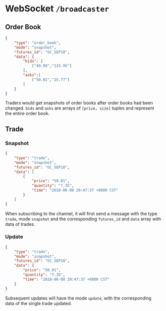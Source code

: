 # WebSocket `/broadcaster`

## Order Book

```json
{
    "type": "order_book",
    "mode": "snapshot",
    "futures_id": "GC_SEP18",
    "data": {
        "bids": [
            ["49.99","133.95"]
        ],
        "asks":[
            ["50.01","25.77"]
        ]
    }
}
```

Traders would get snapshots of order books after order books had been changed. `bids` and `asks` are arrays of `[price, size]` tuples and represent the entire order book.

## Trade

### Snapshot

```json
{
    "type": "trade",
    "mode": "snapshot",
    "futures_id": "GC_SEP18",
    "data": [
        {
            "price": "50.01",
            "quantity": "7.35",
            "time": "2018-06-08 20:47:37 +0800 CST"
        }
    ]
}
```

When subscribing to the channel, it will first send a message with the type `trade`, mode `snapshot` and the corresponding `futures_id` and `data` array with data of trades.

### Update

```json
{
    "type": "trade",
    "mode": "snapshot",
    "futures_id": "GC_SEP18",
    "data": {
        "price": "50.01",
        "quantity": "7.35",
        "time": "2018-06-08 20:47:37 +0800 CST"
    }
}
```

Subsequent updates will have the mode `update`, with the corresponding data of the single trade updated.
